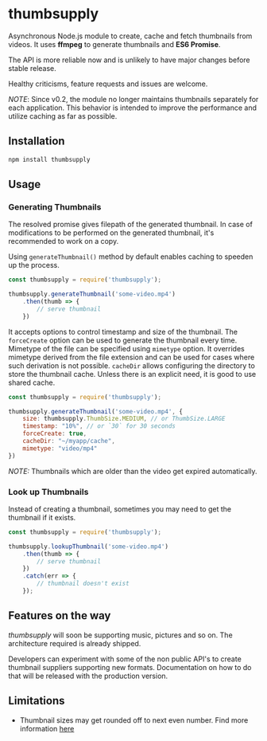 # thumbsupply
Asynchronous Node.js module to create, cache and fetch thumbnails from
videos. It uses **ffmpeg** to generate thumbnails and **ES6 Promise**.

The API is more reliable now and is unlikely to have major changes before stable release.

Healthy criticisms, feature requests and issues are welcome.

*NOTE*: Since v0.2, the module no longer maintains thumbnails separately
for each application. This behavior is intended to improve the performance
and utilize caching as far as possible.

## Installation

```bash
npm install thumbsupply
```

## Usage

### Generating Thumbnails

The resolved promise gives filepath of the generated thumbnail. In case
of modifications to be performed on the generated thumbnail, it's
recommended to work on a copy.

Using `generateThumbnail()` method by default enables caching to speeden
up the process.

```javascript
const thumbsupply = require('thumbsupply');

thumbsupply.generateThumbnail('some-video.mp4')
    .then(thumb => {
        // serve thumbnail
    })
```

It accepts options to control timestamp and size of the thumbnail. The
`forceCreate` option can be used to generate the thumbnail every 
time. Mimetype of the file can be specified using `mimetype` 
option. It overrides mimetype derived from the file extension and 
can be used for cases where such derivation is not possible. `cacheDir` 
allows configuring the directory to store the thumbnail cache. Unless 
there is an explicit need, it is good to use shared cache.

```javascript
const thumbsupply = require('thumbsupply');

thumbsupply.generateThumbnail('some-video.mp4', {
    size: thumbsupply.ThumbSize.MEDIUM, // or ThumbSize.LARGE
    timestamp: "10%", // or `30` for 30 seconds
    forceCreate: true,
    cacheDir: "~/myapp/cache",
    mimetype: "video/mp4"
})
```

*NOTE:* Thumbnails which are older than the video get expired
automatically.

### Look up Thumbnails

Instead of creating a thumbnail, sometimes you may need to get the
thumbnail if it exists.

```javascript
const thumbsupply = require('thumbsupply');

thumbsupply.lookupThumbnail('some-video.mp4')
    .then(thumb => {
        // serve thumbnail
    })
    .catch(err => {
        // thumbnail doesn't exist
    });
```

## Features on the way

_thumbsupply_ will soon be supporting music, pictures and so on. The
architecture required is already shipped.

Developers can experiment with some of the non public API's to create
thumbnail suppliers supporting new formats. Documentation on how to do
that will be released with the production version.

## Limitations

+ Thumbnail sizes may get rounded off to next even number. Find more information [here](https://github.com/fluent-ffmpeg/node-fluent-ffmpeg/issues/910)